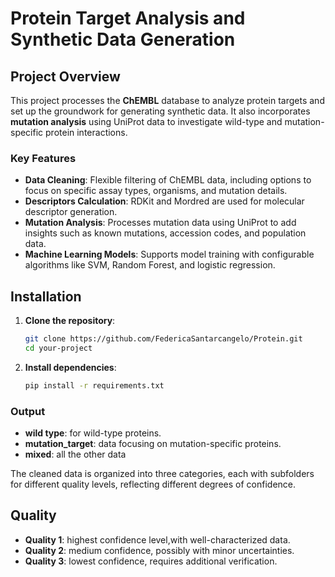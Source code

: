 # Protein Target Analysis and Synthetic Data Generation

## Project Overview
This project processes the **ChEMBL** database to analyze protein targets and set up the groundwork for generating synthetic data. It also incorporates **mutation analysis** using UniProt data to investigate wild-type and mutation-specific protein interactions.

### Key Features
- **Data Cleaning**: Flexible filtering of ChEMBL data, including options to focus on specific assay types, organisms, and mutation details.
- **Descriptors Calculation**: RDKit and Mordred are used for molecular descriptor generation.
- **Mutation Analysis**: Processes mutation data using UniProt to add insights such as known mutations, accession codes, and population data.
- **Machine Learning Models**: Supports model training with configurable algorithms like SVM, Random Forest, and logistic regression.

## Installation

1. **Clone the repository**:
   ```bash
   git clone https://github.com/FedericaSantarcangelo/Protein.git
   cd your-project

2. **Install dependencies**:
   ```bash
   pip install -r requirements.txt

### Output
- **wild type**: for wild-type proteins.
- **mutation_target**: data focusing on mutation-specific proteins.
- **mixed**: all the other data

The cleaned data is organized into three categories, each with subfolders for different quality levels, reflecting different degrees of confidence.
## Quality
- **Quality 1**: highest confidence level,with well-characterized data.
- **Quality 2**: medium confidence, possibly with minor uncertainties.
- **Quality 3**: lowest confidence, requires additional verification.

